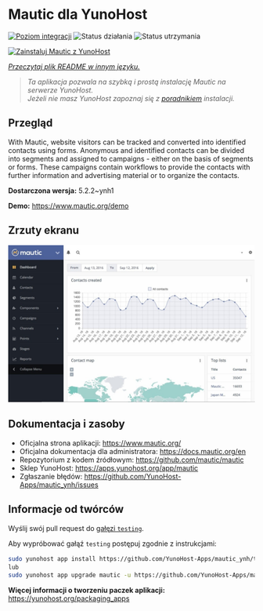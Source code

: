 <!--
To README zostało automatycznie wygenerowane przez <https://github.com/YunoHost/apps/tree/master/tools/readme_generator>
Nie powinno być ono edytowane ręcznie.
-->

# Mautic dla YunoHost

[![Poziom integracji](https://apps.yunohost.org/badge/integration/mautic)](https://ci-apps.yunohost.org/ci/apps/mautic/)
![Status działania](https://apps.yunohost.org/badge/state/mautic)
![Status utrzymania](https://apps.yunohost.org/badge/maintained/mautic)

[![Zainstaluj Mautic z YunoHost](https://install-app.yunohost.org/install-with-yunohost.svg)](https://install-app.yunohost.org/?app=mautic)

*[Przeczytaj plik README w innym języku.](./ALL_README.md)*

> *Ta aplikacja pozwala na szybką i prostą instalację Mautic na serwerze YunoHost.*  
> *Jeżeli nie masz YunoHost zapoznaj się z [poradnikiem](https://yunohost.org/install) instalacji.*

## Przegląd

With Mautic, website visitors can be tracked and converted into identified contacts using forms. Anonymous and identified contacts can be divided into segments and assigned to campaigns - either on the basis of segments or forms. These campaigns contain workflows to provide the contacts with further information and advertising material or to organize the contacts.


**Dostarczona wersja:** 5.2.2~ynh1

**Demo:** <https://www.mautic.org/demo>

## Zrzuty ekranu

![Zrzut ekranu z Mautic](./doc/screenshots/mautic-Screenshots.jpg)

## Dokumentacja i zasoby

- Oficjalna strona aplikacji: <https://www.mautic.org/>
- Oficjalna dokumentacja dla administratora: <https://docs.mautic.org/en>
- Repozytorium z kodem źródłowym: <https://github.com/mautic/mautic>
- Sklep YunoHost: <https://apps.yunohost.org/app/mautic>
- Zgłaszanie błędów: <https://github.com/YunoHost-Apps/mautic_ynh/issues>

## Informacje od twórców

Wyślij swój pull request do [gałęzi `testing`](https://github.com/YunoHost-Apps/mautic_ynh/tree/testing).

Aby wypróbować gałąź `testing` postępuj zgodnie z instrukcjami:

```bash
sudo yunohost app install https://github.com/YunoHost-Apps/mautic_ynh/tree/testing --debug
lub
sudo yunohost app upgrade mautic -u https://github.com/YunoHost-Apps/mautic_ynh/tree/testing --debug
```

**Więcej informacji o tworzeniu paczek aplikacji:** <https://yunohost.org/packaging_apps>
